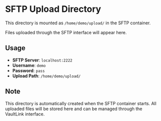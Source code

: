 # SFTP Upload Directory

This directory is mounted as `/home/demo/upload/` in the SFTP container.

Files uploaded through the SFTP interface will appear here.

## Usage
- **SFTP Server**: `localhost:2222`
- **Username**: `demo`
- **Password**: `pass`
- **Upload Path**: `/home/demo/upload/`

## Note
This directory is automatically created when the SFTP container starts.
All uploaded files will be stored here and can be managed through the VaultLink interface.